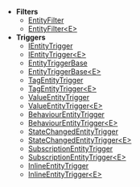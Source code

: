- **Filters**
    - [EntityFilter](EntityFilter.md)
    - [EntityFilter\<E>](EntityFilter.md)
- **Triggers**
    - [IEntityTrigger](IEntityTrigger.md)
    - [IEntityTrigger\<E>](IEntityTrigger%601.md)
    - [EntityTriggerBase](EntityTriggerBase.md)
    - [EntityTriggerBase\<E>](EntityTriggerBase%601.md)
    - [TagEntityTrigger](TagEntityTrigger.md)
    - [TagEntityTrigger\<E>](TagEntityTrigger%601.md)
    - [ValueEntityTrigger](ValueEntityTrigger.md)
    - [ValueEntityTrigger\<E>](ValueEntityTrigger%601.md)
    - [BehaviourEntityTrigger](BehaviourEntityTrigger.md)
    - [BehaviourEntityTrigger\<E>](BehaviourEntityTrigger%601.md)
    - [StateChangedEntityTrigger](StateChangedEntityTrigger.md)
    - [StateChangedEntityTrigger\<E>](StateChangedEntityTrigger%601.md)
    - [SubscriptionEntityTrigger](SubscriptionEntityTrigger.md)
    - [SubscriptionEntityTrigger\<E>](SubscriptionEntityTrigger%601.md)
    - [InlineEntityTrigger](InlineEntityTrigger.md)
    - [InlineEntityTrigger\<E>](InlineEntityTrigger%601.md)